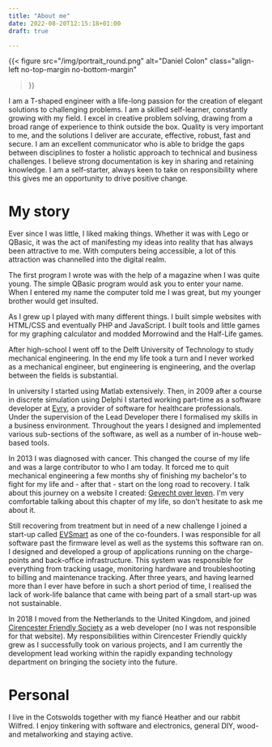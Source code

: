 ```yaml
---
title: "About me"
date: 2022-08-20T12:15:18+01:00
draft: true

---
```


{{<
	figure src="/img/portrait_round.png"
	alt="Daniel Colon"
	class="align-left no-top-margin no-bottom-margin"
>}}

I am a T-shaped engineer with a life-long passion for the creation of elegant
solutions to challenging problems. I am a skilled self-learner, constantly
growing with my field. I excel in creative problem solving, drawing from a
broad range of experience to think outside the box. Quality is very important
to me, and the solutions I deliver are accurate, effective, robust, fast and
secure. I am an excellent communicator who is able to bridge the gaps between
disciplines to foster a	holistic approach to technical and business
challenges. I believe strong documentation is key in sharing and retaining
knowledge. I am a self-starter, always keen to take on responsibility where
this gives me an opportunity to	drive positive change.

# My story

Ever since I was little, I liked making things. Whether it was with Lego or
QBasic, it was the act of manifesting my ideas into reality that has always been
attractive to me. With computers being accessible, a lot of this attraction was
channelled into the digital realm.

The first program I wrote was with the help of a magazine when I was quite
young. The simple QBasic program would ask you to enter your name. When I
entered my name the computer told me I was great, but my younger brother would
get insulted.

As I grew up I played with many different things. I built simple websites with
HTML/CSS and eventually PHP and JavaScript. I built tools and little games for
my graphing calculator and modded Morrowind and the Half-Life games.

After high-school I went off to the Delft University of Technology to study
mechanical engineering. In the end my life took a turn and I never worked as a
mechanical engineer, but engineering is engineering, and the overlap between the
fields is substantial.

In university I started using Matlab extensively. Then, in 2009 after a course
in discrete simulation using Delphi I started working part-time as a software
developer at [Evry](https://www.evry.nl/), a provider of software for
healthcare professionals. Under the supervision of the Lead Developer there I
formalised my skills in a business environment. Throughout the years I designed
and implemented various sub-sections of the software, as well as a number of
in-house web-based tools.

In 2013 I was diagnosed with cancer. This changed the course of my life and was
a large contributor to who I am today. It forced me to quit mechanical
engineering a few months shy of finishing my bachelor's to fight for my life
and - after that - start on the long road to recovery. I talk about this journey
on a website I created: 
[Gevecht over leven](https://gevechtoverleven.nl/en/). I'm very comfortable
talking about this chapter of my life, so don't hesitate to ask me about it.

Still recovering from treatment but in need of a new challenge I joined a
start-up called [EVSmart](https://evsmart.nl/) as one of the co-founders.
I was responsible for all software past the firmware level as well as the
systems this software ran on. I designed and developed a group of applications
running on the charge-points and back-office infrastructure. This system was
responsible for everything from tracking usage, monitoring hardware and
troubleshooting to billing and maintenance tracking. After three years, and
having learned more than I ever have before in such a short period of time, I
realised the lack of work-life balance that came with being part of a small
start-up was not sustainable.

In 2018 I moved from the Netherlands to the United Kingdom, and joined
[Cirencester Friendly Society](https://www.cirencester-friendly.co.uk/) as a
web developer (no I was not responsible for that website). My responsibilities
within Cirencester Friendly quickly grew as I successfully took on various
projects, and I am currently the development lead working within the rapidly
expanding technology department on bringing the society into the future.

# Personal

I live in the Cotswolds together with my fiancé Heather and our rabbit Wilfred.
I enjoy tinkering with software and electronics, general DIY, wood- and
metalworking and staying active.
